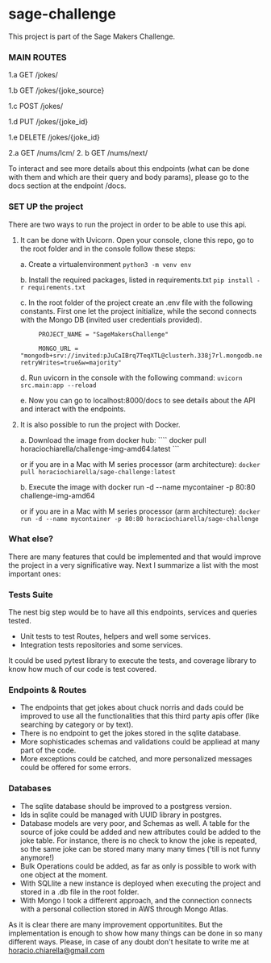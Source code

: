 # sage-challenge


This project is part of the Sage Makers Challenge.


### MAIN ROUTES

1.a GET  /jokes/

1.b GET  /jokes/{joke_source}

1.c POST /jokes/

1.d PUT /jokes/{joke_id}

1.e DELETE /jokes/{joke_id}

2.a GET /nums/lcm/
2. b GET /nums/next/

To interact and see more details about this endpoints (what can be done with them and which are their query and body params), 
please go to the docs section at the endpoint /docs.


### SET UP the project

There are two ways to run the project in order to be able to use this api.

1. It can be done with Uvicorn. Open your console, clone this repo,
   go to the root folder and in the console follow these steps:
   
   a. Create a virtualenvironment 
      ``` python3 -m venv env ```
      
   b. Install the required packages, listed in requirements.txt
      ``` pip install -r requirements.txt ```
      
   c. In the root folder of the project create an .env file with the following constants. First one
      let the project initialize, while the second connects with the Mongo DB (invited user credentials provided).
      
            PROJECT_NAME = "SageMakersChallenge"
      
            MONGO_URL = "mongodb+srv://invited:pJuCaIBrq7TeqXTL@clusterh.338j7rl.mongodb.net/?retryWrites=true&w=majority"
      
   d. Run uvicorn in the console with the following command:
      ``` uvicorn src.main:app --reload ```
      
   e. Now you can go to localhost:8000/docs to see details about the API
      and interact with the endpoints.
     
     
2. It is also possible to run the project with Docker.
   
   a. Download the image from docker hub: 
      ```` docker pull horaciochiarella/challenge-img-amd64:latest ```

      or if you are in a Mac with M series processor (arm architecture):
      ``` docker pull horaciochiarella/sage-challenge:latest ```
   
   b. Execute the image with 
      docker run -d --name mycontainer -p 80:80 challenge-img-amd64
      
      or if you are in a Mac with M series processor (arm architecture):
      ``` docker run -d --name mycontainer -p 80:80 horaciochiarella/sage-challenge ```


### What else?

There are many features that could be implemented and that would improve the project in a very significative way. 
Next I summarize a list with the most important ones:


### Tests Suite

The nest big step would be to have all this endpoints, services and queries tested.
- Unit tests to test Routes, helpers and well some services.
- Integration tests repositories and some services.

It could be used pytest library to execute the tests, and coverage library to know how much of our code is test covered.


### Endpoints & Routes

- The endpoints that get jokes about chuck norris and dads could be improved to use all the functionalities that this third party apis offer
  (like searching by category or by text).
- There is no endpoint to get the jokes stored in the sqlite database.
- More sophisticades schemas and validations could be appliead at many part of the code.
- More exceptions could be catched, and more personalized messages could be offered for some errors. 


### Databases

- The sqlite database should be improved to a postgress version.
- Ids in sqlite could be managed with UUID library in postgres.
- Database models are very poor, and Schemas as well. A table for the source of joke could be added and new attributes could be added to
  the joke table. For instance, there is no check to know the joke is repeated, so the same joke can be stored many many many times 
  ('till is not funny anymore!)
- Bulk Operations could be added, as far as only is possible to work with one object at the moment.
- With SQLlite a new instance is deployed when executing the project and stored in a .db file in the root folder.
- With Mongo I took a different approach, and the connection connects with a personal collection stored in AWS through Mongo Atlas.



As it is clear there are many improvement opportunitites. But the implementation is enough to show how many things can be done in so many different ways.
Please, in case of any doubt don't hesitate to write me at horacio.chiarella@gmail.com

